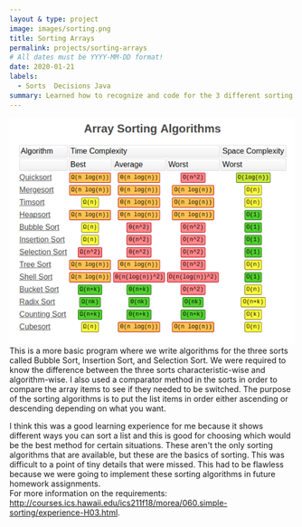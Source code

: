 ```yaml
---
layout & type: project
image: images/sorting.png
title: Sorting Arrays
permalink: projects/sorting-arrays
# All dates must be YYYY-MM-DD format!
date: 2020-01-21
labels:
  - Sorts  Decisions Java
summary: Learned how to recognize and code for the 3 different sorting algorithms.
---
```


<img class="ui medium left floated image" src="../images/sorting.png">
   This is a more basic program where we write algorithms for the three sorts called Bubble Sort, Insertion Sort, and Selection Sort.  We were required to know the difference between the three sorts characteristic-wise and algorithm-wise.  I also used a comparator method in the sorts in order to compare the array items to see if they needed to be switched.  The purpose of the sorting algorithms is to put the list items in order either ascending or descending depending on what you want.  
  
   I think this was a good learning experience for me because it shows different ways you can sort a list and this is good for choosing which would be the best method for certain situations.  These aren't the only sorting algorithms that are available, but these are the basics of sorting. This was difficult to a point of tiny details that were missed.  This had to be flawless because we were going to implement these sorting algorithms in future homework assignments.  
For more information on the requirements: http://courses.ics.hawaii.edu/ics211f18/morea/060.simple-sorting/experience-H03.html.

